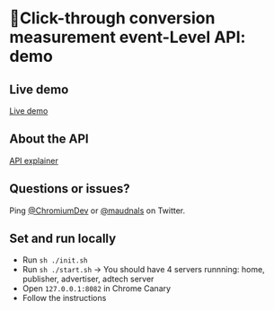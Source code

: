 # 📐Click-through conversion measurement event-Level API: demo

## Live demo

[Live demo](https://goo.gle/sppi-devrel-eventlevel)

## About the API

[API explainer](https://github.com/WICG/conversion-measurement-api)

## Questions or issues?

Ping [@ChromiumDev](https://twitter.com/ChromiumDev) or [@maudnals](https://twitter.com/maudnals) on Twitter.

## Set and run locally

- Run `sh ./init.sh`
- Run `sh ./start.sh` -> You should have 4 servers runnning: home, publisher, advertiser, adtech server
- Open `127.0.0.1:8082` in Chrome Canary
- Follow the instructions
